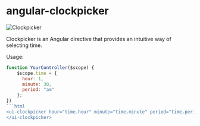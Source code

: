 angular-clockpicker
===================

![Clockpicker](/screenshot.png "")

Clockpicker is an Angular directive that provides an intuitive way of selecting time. 

Usage: 

```javascript
function YourController($scope) {
    $scope.time = {
      hour: 1,
      minute: 30,
      period: "am"
    };
})
```html
<ui-clockpicker hour="time.hour" minute="time.minute" period="time.period">
</ui-clockpicker>
```
